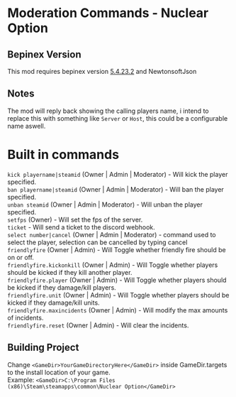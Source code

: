 ﻿# Moderation Commands - Nuclear Option

## Bepinex Version
This mod requires bepinex version [5.4.23.2](https://github.com/BepInEx/BepInEx/releases/tag/v5.4.23.2) and NewtonsoftJson

## Notes
The mod will reply back showing the calling players name, i intend to replace this with something like `Server` or `Host`, this could be a configurable name aswell.

# Built in commands
`kick playername|steamid` (Owner | Admin | Moderator) - Will kick the player specified. <br>
`ban playername|steamid` (Owner | Admin | Moderator) - Will ban the player specified. <br>
`unban steamid` (Owner | Admin | Moderator) - Will unban the player specified. <br>
`setfps` (Owner) - Will set the fps of the server. <br>
`ticket` - Will send a ticket to the discord webhook. <br>
`select number|cancel` (Owner | Admin | Moderator) - command used to select the player, selection can be cancelled by typing cancel <br>
`friendlyfire` (Owner | Admin) - Will Toggle whether friendly fire should be on or off. <br>
`friendlyfire.kickonkill` (Owner | Admin) - Will Toggle whether players should be kicked if they kill another player. <br>
`friendlyfire.player` (Owner | Admin) - Will Toggle whether players should be kicked if they damage/kill players. <br>
`friendlyfire.unit` (Owner | Admin) - Will Toggle whether players should be kicked if they damage/kill units. <br>
`friendlyfire.maxincidents` (Owner | Admin) - Will modify the max amounts of incidents. <br>
`friendlyfire.reset` (Owner | Admin) - Will clear the incidents. <br>

## Building Project

Change `<GameDir>YourGameDirectoryHere</GameDir>` inside GameDir.targets to the install location of your game. <br>
Example: `<GameDir>C:\Program Files (x86)\Steam\steamapps\common\Nuclear Option</GameDir>`
